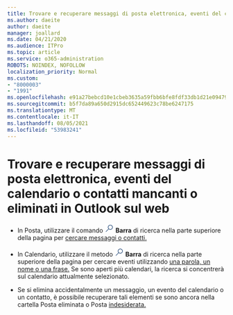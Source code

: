 ```yaml
---
title: Trovare e recuperare messaggi di posta elettronica, eventi del calendario o contatti mancanti o eliminati
ms.author: daeite
author: daeite
manager: joallard
ms.date: 04/21/2020
ms.audience: ITPro
ms.topic: article
ms.service: o365-administration
ROBOTS: NOINDEX, NOFOLLOW
localization_priority: Normal
ms.custom:
- "8000003"
- "1991"
ms.openlocfilehash: e91a27bebcd10e1cbeb3635a59fbb6bfe8fdf33db1d21e094794fc82d9f0e608
ms.sourcegitcommit: b5f7da89a650d2915dc652449623c78be6247175
ms.translationtype: MT
ms.contentlocale: it-IT
ms.lasthandoff: 08/05/2021
ms.locfileid: "53983241"
---
```

# <a name="find-and-recover-missing-or-deleted-email-calendar-events-or-contacts-in-outlook-on-the-web"></a>Trovare e recuperare messaggi di posta elettronica, eventi del calendario o contatti mancanti o eliminati in Outlook sul web

- In Posta, utilizzare il comando <img src='data:image/png;base64,iVBORw0KGgoAAAANSUhEUgAAABUAAAAVBAMAAABbObilAAAAKlBMVEX///+WqL7l6u8vUn8iR3azwNDCzNlObJFAYIkDLWNeeZuks8d7ka1thaRtSbf+AAAAS0lEQVQI12MgFjAdmVkKY6csYxK5AGUbAqWsIUzGBiARAmGzCwAJlgQwmyMARiDEEeoxzWEyQZivLAS3l8kQ4RplkDF4hRkWEvQSABbdDSdqA/J0AAAAAElFTkSuQmCC' />
 **Barra** di ricerca nella parte superiore della pagina per [cercare messaggi o contatti.](https://support.office.com/article/b27e5eb7-3255-4c61-bf16-1c6a16bc2e6b)

- In Calendario, utilizzare il metodo <img src='data:image/png;base64,iVBORw0KGgoAAAANSUhEUgAAABUAAAAVBAMAAABbObilAAAAKlBMVEX///+WqL7l6u8vUn8iR3azwNDCzNlObJFAYIkDLWNeeZuks8d7ka1thaRtSbf+AAAAS0lEQVQI12MgFjAdmVkKY6csYxK5AGUbAqWsIUzGBiARAmGzCwAJlgQwmyMARiDEEeoxzWEyQZivLAS3l8kQ4RplkDF4hRkWEvQSABbdDSdqA/J0AAAAAElFTkSuQmCC' />
 **Barra** di ricerca nella parte superiore della pagina per cercare eventi utilizzando [una parola, un nome o una frase.](https://support.office.com/article/d587aaec-fb2c-4f6f-aee1-0df1fc591477) Se sono aperti più calendari, la ricerca si concentrerà sul calendario attualmente selezionato.

- Se si elimina accidentalmente un messaggio, un evento del calendario o un contatto, è possibile recuperare tali elementi se sono ancora nella cartella Posta eliminata o Posta [indesiderata.](https://support.office.com/article/a8ca78ac-4721-4066-95dd-571842e9fb11)